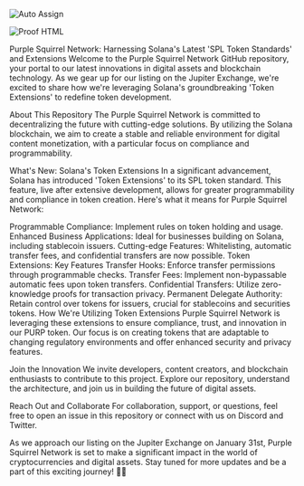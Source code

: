 ![Auto Assign](https://github.com/PurpleSquirrelMedia/demo-repository/actions/workflows/auto-assign.yml/badge.svg)

![Proof HTML](https://github.com/PurpleSquirrelMedia/demo-repository/actions/workflows/proof-html.yml/badge.svg)

Purple Squirrel Network: Harnessing Solana's Latest 'SPL Token Standards' and Extensions
Welcome to the Purple Squirrel Network GitHub repository, your portal to our latest innovations in digital assets and blockchain technology. As we gear up for our listing on the Jupiter Exchange, we're excited to share how we're leveraging Solana's groundbreaking 'Token Extensions' to redefine token development.

About This Repository
The Purple Squirrel Network is committed to decentralizing the future with cutting-edge solutions. By utilizing the Solana blockchain, we aim to create a stable and reliable environment for digital content monetization, with a particular focus on compliance and programmability.

What's New: Solana's Token Extensions
In a significant advancement, Solana has introduced 'Token Extensions' to its SPL token standard. This feature, live after extensive development, allows for greater programmability and compliance in token creation. Here's what it means for Purple Squirrel Network:

Programmable Compliance: Implement rules on token holding and usage.
Enhanced Business Applications: Ideal for businesses building on Solana, including stablecoin issuers.
Cutting-edge Features: Whitelisting, automatic transfer fees, and confidential transfers are now possible.
Token Extensions: Key Features
Transfer Hooks: Enforce transfer permissions through programmable checks.
Transfer Fees: Implement non-bypassable automatic fees upon token transfers.
Confidential Transfers: Utilize zero-knowledge proofs for transaction privacy.
Permanent Delegate Authority: Retain control over tokens for issuers, crucial for stablecoins and securities tokens.
How We're Utilizing Token Extensions
Purple Squirrel Network is leveraging these extensions to ensure compliance, trust, and innovation in our PURP token. Our focus is on creating tokens that are adaptable to changing regulatory environments and offer enhanced security and privacy features.

Join the Innovation
We invite developers, content creators, and blockchain enthusiasts to contribute to this project. Explore our repository, understand the architecture, and join us in building the future of digital assets.

Reach Out and Collaborate
For collaboration, support, or questions, feel free to open an issue in this repository or connect with us on Discord and Twitter.

As we approach our listing on the Jupiter Exchange on January 31st, Purple Squirrel Network is set to make a significant impact in the world of cryptocurrencies and digital assets. Stay tuned for more updates and be a part of this exciting journey! 🚀🌟

